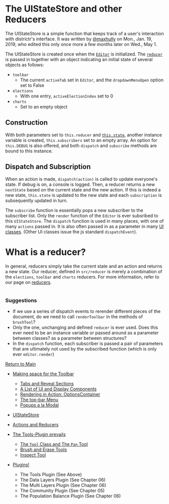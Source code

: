 # The UIStateStore and other Reducers

The UIStateStore is a simple function that keeps track of a user's 
interaction with districtr's interface. It was written by [@maxhully]
on Mon., Jan. 19, 2019, who edited this only once more a few months
later on Wed., May 1.

The UIStateStore is created once when the [`Editor`] is initialized. 
The [`reducer`] is passed in together with an object indicating an
initial state of several objects as follows:
- `toolbar`
  - The current `activeTab` set in `Editor`, and the `dropdownMenuOpen` option set to False
- `elections` 
  -  With one entry, `activeElectionIndex` set to 0
- `charts`
  - Set to an empty object

## Construction

With both parameters set to `this.reducer` and [`this.state`], another
instance variable is created, `this.subscribers` set to an empty array.
An option for `this.DEBUG` is also offered, and both `dispatch` and
`subscribe` methods are bound to this instance. 

## Dispatch and Subscription 

When an action is made, `dispatch(action)` is called to update
everyone's state. If debug is on, a console is logged. Then, a reducer
returns a new `nextState` based on the current state and the new action.
If this is indeed a new state, `this.state` is updated to the new state
and each `subscription` is subsequently updated in turn.

The `subscribe` function is essentially pops a new subscriber to the
subscriber list. Only the `render` function of the `Editor` is ever
subsribed to this `UIStateStore`. The `dispatch` function is used in
many places, with one of many `actions` passed in. It is also often
passed in as a parameter in many [UI classes]. (Other UI classes issue
the js standard `dispatchEvent`). 

# What is a reducer?

In general, reducers simply take the current state and an action and
returns a new state. Our reducer, defined in `src/reducer` is merely a
combination of the `elections`, `toolbar` and `charts` reducers. 
For more information, refer to our page on [reducers].

# #

### Suggestions

- If we use a series of dispatch events to rerender different pieces of
the document, do we need to call `renderToolbar` in the methods of
`brushTool`? 
- Only the one, unchanging and  defined `reducer` is ever used. Does
this ever need to be an instance variable or passed around as a
parameter between classes? as a parameter between structures?
- In the `dispatch` function, each subscriber is passed a pair of
parameters that are ultimately not used by the subscribed function
(which is only ever `editor.render`) 

[Return to Main](../README.md)
- [Making space for the Toolbar](../03toolsplugins/toolbar.md)
  - [Tabs and Reveal Sections](../03toolsplugins/sections.md)
  - [A List of UI and Display Components](../03toolsplugins/uicomponents.md)
  - [Rendering in Action: OptionsContainer](../03toolsplugins/optionscontainer.md)
  - [The top-bar Menu](../03toolsplugins/topmenu.md)
  - [Popups a la Modal](../03toolsplugins/modal.md)

- [UIStateStore](../03toolsplugins/uistatestore.md)
- [Actions and Reducers](../03toolsplugins/actionsreducers.md)

- [The Tools-Plugin prevails](../03toolsplugins/toolsplugin.md)
  - [The `Tool` Class and The `Pan` Tool](../03toolsplugins/tool.md)
  - [Brush and Erase Tools](../03toolsplugins/BrushEraseTools.md)
  - [Inspect Tool](../03toolsplugins/inspecttool.md)

- [Plugins!](../03toolsplugins/plugins.md)
  - The Tools Plugin (See Above)
  - The Data Layers Plugin (See Chapter 06)
  - The Multi Layers Plugin (See Chapter 06)
  - The Community Plugin (See Chapter 05)
  - The Population Balance Plugin (See Chapter 06)

[@maxhully]: http://github.com/maxhully
[`Editor`]: ../02editormap/editor.md
[`reducer`]: ../03toolsplugins/actionsreducers.md
[reducers]: ../03toolsplugins/actionsreducers.md
[`this.state`]: ../01contextplan/state.md
[UI classes]: ../03toolsplugins/uicomponents.md